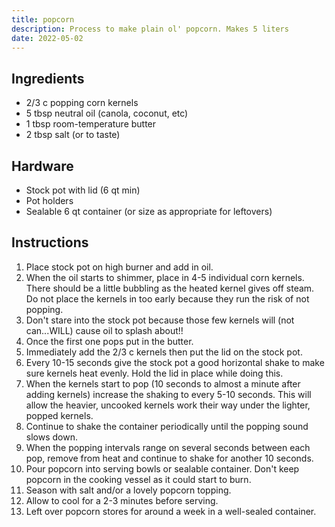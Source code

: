 ```yaml
---
title: popcorn
description: Process to make plain ol' popcorn. Makes 5 liters
date: 2022-05-02
---
```


## Ingredients

- 2/3 c popping corn kernels
- 5 tbsp neutral oil (canola, coconut, etc)
- 1 tbsp room-temperature butter
- 2 tbsp salt (or to taste)

## Hardware

- Stock pot with lid (6 qt min)
- Pot holders
- Sealable 6 qt container (or size as appropriate for leftovers)

## Instructions

1. Place stock pot on high burner and add in oil.
2. When the oil starts to shimmer, place in 4-5 individual corn kernels. There should be a little bubbling as the heated kernel gives off steam. Do not place the kernels in too early because they run the risk of not popping.
3. Don't stare into the stock pot because those few kernels will (not can...WILL) cause oil to splash about!!
4. Once the first one pops put in the butter.
5. Immediately add the 2/3 c kernels then put the lid on the stock pot.
6. Every 10-15 seconds give the stock pot a good horizontal shake to make sure kernels heat evenly. Hold the lid in place while doing this.
7. When the kernels start to pop (10 seconds to almost a minute after adding kernels) increase the shaking to every 5-10 seconds. This will allow the heavier, uncooked kernels work their way under the lighter, popped kernels.
8. Continue to shake the container periodically until the popping sound slows down.
9. When the popping intervals range on several seconds between each pop, remove from heat and continue to shake for another 10 seconds.
10. Pour popcorn into serving bowls or sealable container. Don't keep popcorn in the cooking vessel as it could start to burn.
11. Season with salt and/or a lovely popcorn topping.
12. Allow to cool for a 2-3 minutes before serving.
13. Left over popcorn stores for around a week in a well-sealed container.
